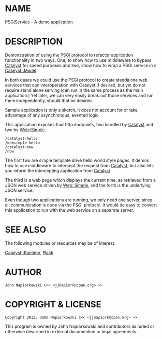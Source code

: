 # NAME

PSGIService - A demo application

# DESCRIPTION

Demonstration of using the [PSGI](http://search.cpan.org/perldoc?PSGI) protocol to refactor application functionality
in two ways.  One, to show how to use middleware to bypass [Catalyst](http://search.cpan.org/perldoc?Catalyst) for
speed purposes and two, show how to wrap a PSGI service in a [Catalyst::Model](http://search.cpan.org/perldoc?Catalyst::Model).

In both cases we could use the PSGI protocol to create standalone web services
that can interoperation with Catalyst if desired, but yet do not require stand
alone serving (can run in the same process as the main application.)  Yet later,
we can very easily break out those services and run them independently, should
that be desired.

Sample application is only a sketch, it does not account for or take advantage
of any asynchronous, evented logic.

This application exposes four http endpoints, two handled by [Catalyst](http://search.cpan.org/perldoc?Catalyst) and
two by [Web::Simple](http://search.cpan.org/perldoc?Web::Simple).

    /catalyst-hello
    /websimple-hello
    /catalyst-now
    /now

The first two are simple template drive hello world style pages.  It demos how
to use middleware to intercept the request from [Catalyst](http://search.cpan.org/perldoc?Catalyst), but also lets you
inform the intercepting application from [Catalyst](http://search.cpan.org/perldoc?Catalyst)

The third is a web page which displays the current time, as retrieved from a
JSON web service driven by [Web::Simple](http://search.cpan.org/perldoc?Web::Simple), and the forth is the underlying
JSON service.

Even though two applications are running, we only need one server, since all
communication is done via the PSGI protocol.  It would be easy to convert this
application to run with the web service on a separate server.

# SEE ALSO

The following modules or resources may be of interest.

[Catalyst::Runtime](http://search.cpan.org/perldoc?Catalyst::Runtime), [Plack](http://search.cpan.org/perldoc?Plack)

# AUTHOR

    John Napiorkowski C<< <jjnapiork@cpan.org> >>

# COPYRIGHT & LICENSE

    Copyright 2013, John Napiorkowski C<< <jjnapiork@cpan.org> >>

This program is owned by John Napiorkowski and contributors as noted or
otherwise described in external documention or legal agreements.

